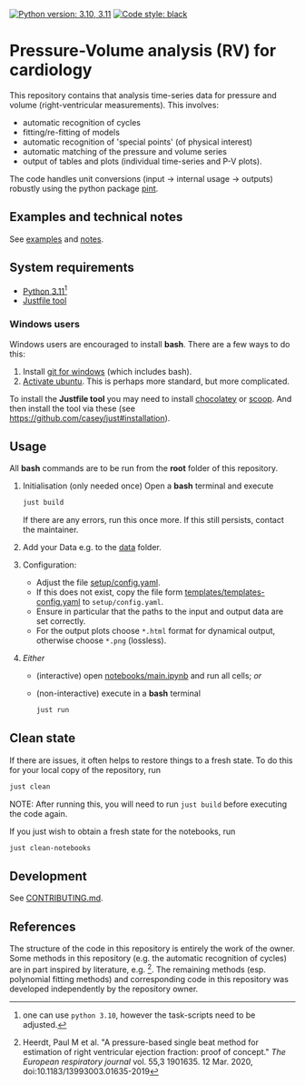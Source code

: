 [![Python version: 3.10, 3.11](https://img.shields.io/badge/python%20version-3.10,%203.11-1464b4.svg)](https://www.python.org)
[![Code style: black](https://img.shields.io/badge/code%20style-black-000000.svg)](https://github.com/psf/black)

# Pressure-Volume analysis (RV) for cardiology #

This repository contains that analysis time-series data for pressure and volume
(right-ventricular measurements). This involves:

- automatic recognition of cycles
- fitting/re-fitting of models
- automatic recognition of 'special points' (of physical interest)
- automatic matching of the pressure and volume series
- output of tables and plots (individual time-series and P-V plots).

The code handles unit conversions (input -> internal usage -> outputs)
robustly using the python package [pint](https://pint.readthedocs.io).

## Examples and technical notes ##

See [examples](examples) and [notes](documentation/README.md).

## System requirements ##

- [Python 3.11](https://www.python.org/downloads)[^pythonversion]
- [Justfile tool](https://github.com/casey/just#installation)

### Windows users ###

Windows users are encouraged to install **bash**.
There are a few ways to do this:

1. Install [git for windows](https://gitforwindows.org) (which includes bash).
2. [Activate ubuntu](https://devblogs.microsoft.com/commandline/bash-on-ubuntu-on-windows-download-now-3).
   This is perhaps more standard, but more complicated.

To install the **Justfile tool** you may need to install
[chocolatey](https://chocolatey.org/install)
or [scoop](https://github.com/ScoopInstaller/Scoop#installation).
And then install the tool via these
(see <https://github.com/casey/just#installation>).

## Usage ##

All **bash** commands are to be run from the **root** folder of this repository.

1. Initialisation (only needed once)
  Open a **bash** terminal and execute

    ```bash
    just build
    ```

    If there are any errors, run this once more.
    If this still persists, contact the maintainer.

2. Add your Data e.g. to the [data](data) folder.

3. Configuration:

    - Adjust the file [setup/config.yaml](setup/config.yaml).
    - If this does not exist, copy the file form [templates/templates-config.yaml](templates/template-config.yaml)
     to `setup/config.yaml`.
    - Ensure in particular that the paths to the input and output data are set correctly.
    - For the output plots choose `*.html` format for dynamical output,
      otherwise choose `*.png` (lossless).

4. _Either_

    - (interactive) open [notebooks/main.ipynb](notebooks/main.ipynb)
      and run all cells; _or_

    - (non-interactive) execute in a **bash** terminal

        ```bash
        just run
        ```

## Clean state ##

If there are issues, it often helps to restore things to a fresh state.
To do this for your local copy of the repository, run

```bash
just clean
```

NOTE: After running this, you will need to run `just build` before executing the code again.

If you just wish to obtain a fresh state for the notebooks, run

```bash
just clean-notebooks
```

## Development ##

See [CONTRIBUTING.md](CONTRIBUTING.md).

## References ##

The structure of the code in this repository is entirely the work of the owner.
Some methods in this repository (e.g. the automatic recognition of cycles)
are in part inspired by literature, e.g. [^Heerdt2019].
The remaining methods (esp. polynomial fitting methods)
and corresponding code in this repository
was developed independently by the repository owner.

[^pythonversion]: one can use `python 3.10`, however the task-scripts need to be adjusted.

[^Heerdt2019]: Heerdt, Paul M et al. "A pressure-based single beat method for estimation of right ventricular ejection fraction: proof of concept." _The European respiratory journal_ vol. 55,3 1901635. 12 Mar. 2020, doi:10.1183/13993003.01635-2019
